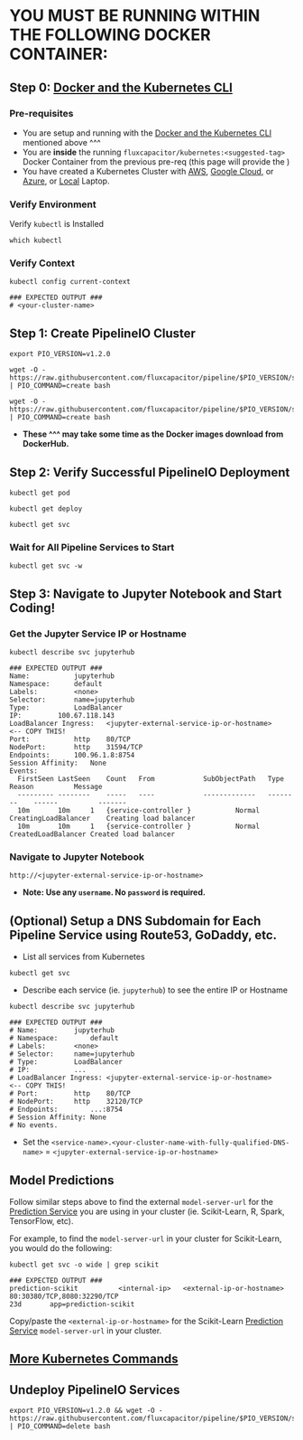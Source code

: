 # YOU MUST BE RUNNING WITHIN THE FOLLOWING DOCKER CONTAINER: 

## Step 0: [Docker and the Kubernetes CLI](Setup-Docker-and-Kubernetes-CLI) 

### Pre-requisites
* You are setup and running with the [Docker and the Kubernetes CLI](Setup-Docker-and-Kubernetes-CLI) mentioned above ^^^ 
* You are **inside** the running `fluxcapacitor/kubernetes:<suggested-tag>` Docker Container from the previous pre-req (this page will provide the <suggested-tag>)
* You have created a Kubernetes Cluster with [AWS](Setup-Pipeline-AWS), [Google Cloud](Setup-Pipeline-Google), or [Azure](Setup-Pipeline-Azure), or [Local](Setup-Pipeline-Mini) Laptop.

### Verify Environment
Verify `kubectl` is Installed
```
which kubectl
```

### Verify Context
```
kubectl config current-context

### EXPECTED OUTPUT ###
# <your-cluster-name>
```

## Step 1: Create PipelineIO Cluster
```
export PIO_VERSION=v1.2.0

wget -O - https://raw.githubusercontent.com/fluxcapacitor/pipeline/$PIO_VERSION/scripts/cluster/deploy | PIO_COMMAND=create bash

wget -O - https://raw.githubusercontent.com/fluxcapacitor/pipeline/$PIO_VERSION/scripts/cluster/svc | PIO_COMMAND=create bash
```
* **These ^^^ may take some time as the Docker images download from DockerHub.**

## Step 2: Verify Successful PipelineIO Deployment
```
kubectl get pod
```
```
kubectl get deploy 
```
```
kubectl get svc 
```

### Wait for All Pipeline Services to Start
```
kubectl get svc -w
```
## Step 3: Navigate to Jupyter Notebook and Start Coding!
### Get the Jupyter Service IP or Hostname
```
kubectl describe svc jupyterhub

### EXPECTED OUTPUT ###
Name:			jupyterhub
Namespace:		default
Labels:			<none>
Selector:		name=jupyterhub
Type:			LoadBalancer
IP:			100.67.118.143
LoadBalancer Ingress:	<jupyter-external-service-ip-or-hostname>      <-- COPY THIS!
Port:			http	80/TCP
NodePort:		http	31594/TCP
Endpoints:		100.96.1.8:8754
Session Affinity:	None
Events:
  FirstSeen	LastSeen	Count	From			SubObjectPath	Type		Reason			Message
  ---------	--------	-----	----			-------------	--------	------			-------
  10m		10m		1	{service-controller }			Normal		CreatingLoadBalancer	Creating load balancer
  10m		10m		1	{service-controller }			Normal		CreatedLoadBalancer	Created load balancer
```
### Navigate to Jupyter Notebook
```
http://<jupyter-external-service-ip-or-hostname>
```
* **Note:  Use any `username`.  No `password` is required.**

## (Optional) Setup a DNS Subdomain for Each Pipeline Service using Route53, GoDaddy, etc.
* List all services from Kubernetes
```
kubectl get svc
```

* Describe each service (ie. `jupyterhub`) to see the entire IP or Hostname
```
kubectl describe svc jupyterhub

### EXPECTED OUTPUT ###
# Name:			jupyterhub
# Namespace:		default
# Labels:		<none>
# Selector:		name=jupyterhub
# Type:			LoadBalancer
# IP:			...
# LoadBalancer Ingress:	<jupyter-external-service-ip-or-hostname>    <-- COPY THIS!
# Port:			http	80/TCP
# NodePort:		http	32120/TCP
# Endpoints:		...:8754
# Session Affinity:	None
# No events.
```

* Set the `<service-name>.<your-cluster-name-with-fully-qualified-DNS-name>` = `<jupyter-external-service-ip-or-hostname>`

## Model Predictions
Follow similar steps above to find the external `model-server-url` for the [Prediction Service](http://pipeline.io/model_deploy/) you are using in your cluster (ie. Scikit-Learn, R, Spark, TensorFlow, etc).

For example, to find the `model-server-url` in your cluster for Scikit-Learn, you would do the following:
```
kubectl get svc -o wide | grep scikit

### EXPECTED OUTPUT ###
prediction-scikit          <internal-ip>   <external-ip-or-hostname>    80:30380/TCP,8080:32290/TCP                                                                                             23d       app=prediction-scikit
```

Copy/paste the `<external-ip-or-hostname>` for the Scikit-Learn [Prediction Service](http://pipeline.io/model_deploy/) `model-server-url` in your cluster.

## [More Kubernetes Commands](Kubernetes-Commands)

## Undeploy PipelineIO Services
```
export PIO_VERSION=v1.2.0 && wget -O - https://raw.githubusercontent.com/fluxcapacitor/pipeline/$PIO_VERSION/scripts/cluster/deploy | PIO_COMMAND=delete bash
```
